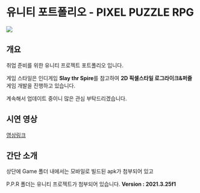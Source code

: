 # 유니티 포트폴리오 - PIXEL PUZZLE RPG

<img src="https://user-images.githubusercontent.com/6329345/246642080-2bff6899-4a13-4fe0-abdf-dc36d50e9386.png"/>

## 개요
취업 준비를 위한 유니티 프로젝트 포트폴리오 입니다.  

게임 스타일은 인디게임 <b>Slay thr Spire</b>를 참고하여 <b>2D 픽셀스타일 로그라이크&퍼즐</b> 게임 개발을 진행하고 있습니다.  

계속해서 업데이트 중이니 많은 관심 부탁드리겠습니다.

## 시연 영상
[영상링크](https://www.youtube.com/watch?v=SW4AwwsP-a8)

## 간단 소개
상단에 Game 폴더 내에서는 모바일로 빌드된 apk가 첨부되어 있고

P.P.R 폴더는 유니티 프로젝트가 첨부되어 있습니다. <b>Version : 2021.3.25f1</b>
